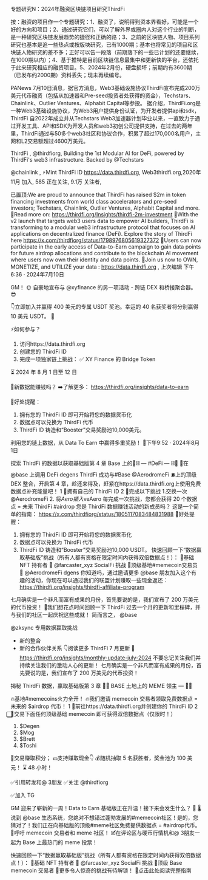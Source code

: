 专题研究N：2024年融资区块链项目研究ThirdFi

按：融资的项目作一个专题研究：1、融资了，说明得到资本界看好，可能是一个好的方向和项目；2、通过研究它们，可以了解外界或圈内人对这个行业的判断，是一种研究区块链发展趋势的捷径和正确的路；3、之前的区块链人物、项目系列研究也基本是追一些热点或按版块研究，已有1000期；基本也将常见的项目和区块链人物研究的差不多；正好可以告一段落（前期落下的一些已计划的还要继续，在1000期以内）；4、基于推特是目前区块链信息最集中和更新快的平台，还依托于此来研究相应的融资项目。5、2024年2月份，硬盘损坏；前期约有3600期（已发布约2000期）资料丢失；现未再续编号。

PANews 7月10日消息，据官方消息，Web3基础设施协议ThirdFi宣布完成200万美元代币融资（包括从加速器和Pre-seed投资者处获得的资金），Techstars、Chainlink、Outlier Ventures、Alphabit Capital等参投。
据介绍，ThirdFi.org是一种Web3基础设施协议，为Web3用户提供身份认证，为开发者提供api和sdk，ThirdFi 自2022年成立并从Techstars Web3加速器计划毕业以来，一直致力于通过开发工具、API和SDK为开发人员和web3初创公司提供支持，在过去的两年里，ThirdFi通过与50多个web3社区和协议合作，积累了超过170,000名用户，主网和L2交易额超过4600万美元。

ThirdFi
,
@thirdfiorg,
Building the 1st Modular AI for DeFi, powered by ThirdFi's web3 infrastructure. Backed by 
@Techstars
 
@chainlink
,
⚡️Mint ThirdFi ID https://data.thirdfi.org,
Web3thirdfi.org,2020年11月 加入,
585 正在关注,
9.1万 关注者,


已置顶:We are proud to announce that ThirdFi has raised $2m in token financing investments from world class accelerators and pre-seed investors; Techstars, Chainlink, Outlier Ventures, Alphabit Capital and more.
📖Read more on: 
https://thirdfi.org/Insights/thirdfi-2m-investment
🚀With the v2 launch that targets web3 users data to empower AI builders, ThirdFi is transforming to a modular web3 infrastructure protocol that focuses on AI applications on decentralized finance (DeFi).
Explore the story of ThirdFi here https://x.com/thirdfiorg/status/1798976805619327372 
🤖Users can now participate in the early access of Data-to-Earn campaign to gain data points for future airdrop allocations and contribute to the blockchain AI movement where users now own their identity and data points.
🤑Join us now to OWN, MONETIZE, and UTILIZE your data : https://data.thirdfi.org ,
上次编辑
下午6:36 · 2024年7月10日

GM！ 🌞
自豪地宣布与
@xyfinance
的另一项活动 - 跨链 DEX 和桥接聚合器。 😎

👇立即加入并赢得 400 美元的专属 USDT 奖池。幸运的 40 名获奖者将分别赢得 10 美元 USDT。 🤑

⚡如何参与？
1. 访问https://data.thirdfi.org
2. 创建您的 ThirdFi ID
3. 完成一项独家链上挑战：
✅ XY Finance 的 Bridge Token

⏳ 2024 年 8 月 1 日至 12 日

🤔新数据能赚钱吗？
➡️了解更多： https://thirdfi.org/insights/data-to-earn

🎁好处提醒：
1. 拥有您的 ThirdFi ID 即可开始将您的数据货币化
2. 数据点可以兑换为 ThirdFi 代币
3. ThirdFi ID 铸造和“Booster”交易奖励池10,000美元。

利用您的链上数据，从 Data To Earn 中赢得多重奖励！ 🥳下午9:52 · 2024年8月1日

探索 ThirdFi 的数据以获取基础版第 4 章
Base 上的🔵⛓️ — #DeFi — ⛓️🔵
📢在
@base
上调用 DeFi degens
ThirdFi 成功与#Base 
@AerodromeFi
⛽上的顶级 DEX 整合，开启第 4 章，趁还来得及，赶紧在https://data.thirdfi.org上使用免费数据点补充能量吧！
1 ⃣拥有自己的 ThirdFi ID
2 ⃣完成以下挑战
1.交换一次
@AerodromeFi
2. 将$Aero插入$veAero
每完成一次挑战，您都会获得 20 个数据点 = 未来 ThirdFi #airdrop
您是 ThirdFi 数据赚钱活动的新成员吗？
这是一个简单的指南： https://x.com/thirdfiorg/status/1805117083484831988
🎁好处提醒：
1. 拥有您的 ThirdFi ID 即可开始将您的数据货币化
2. 数据点可以兑换为 ThirdFi 代币
3. ThirdFi ID 铸造和“Booster”交易奖励池10,000 USDT。
快速回顾一下“数据赢取基础版”挑战（所有人都有资格在限定时间内获得双倍数据点！）：
💎基础 NFT 持有者
💎
@farcaster_xyz
 SocialFi 挑战
💎顶级基地#memecoin交易员
💎 
@AerodromeFi
 dgens
你知道吗，通过邀请更多
@base
朋友加入这个有趣的活动，你现在可以通过我们的联盟计划赚取一些现金返还： https://thirdfi.org/insights/thirdfi-affiliate-program

七月确实是一个非凡而富有成果的月份，首先要说的是，我们宣布了 200 万美元的代币投资！
🥳我们想花点时间回顾一下 ThirdFi 过去一个月的更新和里程碑，并与我们的社区一起庆祝这些成就！
简而言之，
@base
 
@zksync
专用数据赢取挑战
- 新的整合
- 新的合作伙伴关系
👇阅读更多 ThirdFi 7 月更新
📖 https://thirdfi.org/insights/monthly-update-july-2024
不要忘记关注我们并持续关注我们的激动人心的更新！
七月确实是一个非凡而富有成果的月份，首先要说的是，我们宣布了 200 万美元的代币投资！

揭秘 ThirdFi 数据，赢取基础版第 3 章
🔵🐸 BASE 土地上的 MEME 领主 — 🐸🔵

🔥基地#memecoins火力全开！ 🔥我们邀请 memecoin 交易者领取免费数据点 = 未来的 $airdrop 代币！
1 ⃣前往https://data.thirdfi.org并创建你的 ThirdFi ID
2 ⃣💱交易下面任何顶级基础 memecoin 即可获得双倍数据点（仅限时！）
1. $Degen
2. $Mog
3. $Brett
4. $Toshi

🌟交易赚取积分； 💵支持赚取现金👇
💰随机抽取 5 名获胜者，奖金池为 100 美元！
⌛ 48 小时！

✅引用转发和@ 3朋友
✅关注
@thirdfiorg

✅加入 TG

GM 迎来了崭新的一周！Data to Earn 基础版正在升温！接下来会发生什么？ 👀
🌡️说到
@base
生态系统，您绝对不想错过蓬勃发展的#memecoin社区！是的，您猜对了！我们正在向基础版的顶级#meme社区免费提供数据点 = #airdrop代币。
📢呼吁 memecoin 交易者和 meme 社区！ 🗹在评论区与硬币行情机和@ 3朋友一起为 Base 上最热门的 meme 投票！

快速回顾一下“数据赢取基础版”挑战（所有人都有资格在限定时间内获得双倍数据点！）：
💎基础 NFT 持有者
💎
@farcaster_xyz
 SocialFi 挑战
💎顶级 Base memecoin 交易者
💎更多令人惊奇的挑战有待解锁！
📒点击此处阅读完整指南
